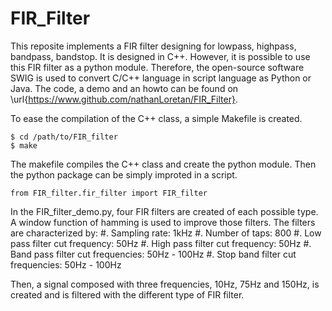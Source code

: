 # FIR_Filter
This reposite implements a FIR filter designing for lowpass, highpass, bandpass,
bandstop. It is designed in C++. However, it is possible to use this FIR filter
as a python module. Therefore, the open-source software SWIG is used to convert
C/C++ language in script language as Python or Java. The code, a demo and an
howto can be found on \url{https://www.github.com/nathanLoretan/FIR_Filter}.

To ease the compilation of the C++ class, a simple Makefile is created.

    $ cd /path/to/FIR_filter
    $ make

The makefile compiles the C++ class and create the python module. Then the python package can be simply improted in a script.

    from FIR_filter.fir_filter import FIR_filter

In the FIR_filter_demo.py, four FIR filters are created of each possible type.
A window function of hamming is used to improve those filters. The filters are
characterized by:
#. Sampling rate: 1kHz
#. Number of taps: 800
#. Low pass filter cut frequency: 50Hz
#. High pass filter cut frequency: 50Hz
#. Band pass filter cut frequencies: 50Hz - 100Hz
#. Stop band filter cut frequencies: 50Hz - 100Hz

Then, a signal composed with three frequencies, 10Hz, 75Hz and 150Hz, is created
and is filtered with the different type of FIR filter.
